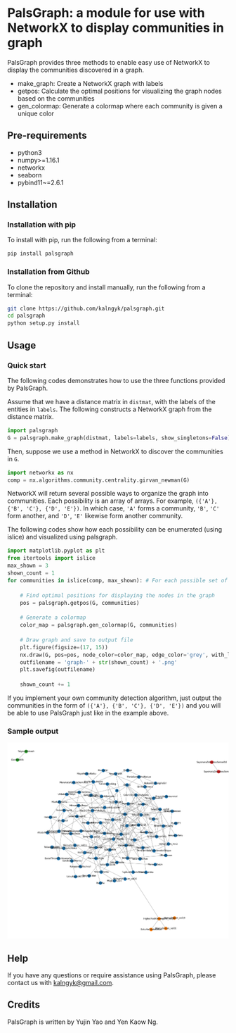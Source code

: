 # PalsGraph: a module for use with NetworkX to display communities in graph
PalsGraph provides three methods to enable easy use of NetworkX to display the communities discovered in a graph.

* make\_graph: Create a NetworkX graph with labels
* getpos: Calculate the optimal positions for visualizing the graph nodes based on the communities
* gen_colormap: Generate a colormap where each community is given a unique color


## Pre-requirements
* python3
* numpy>=1.16.1
* networkx
* seaborn
* pybind11~=2.6.1

## Installation

### Installation with pip
To install with pip, run the following from a terminal:
```Bash
pip install palsgraph
```

### Installation from Github
To clone the repository and install manually, run the following from a terminal:
```Bash
git clone https://github.com/kalngyk/palsgraph.git
cd palsgraph
python setup.py install
```

## Usage

### Quick start
The following codes demonstrates how to use the three functions provided by PalsGraph.

Assume that we have a distance matrix in `distmat`, with the labels of the entities in `labels`. 
The following constructs a NetworkX graph from the distance matrix.

```Python
import palsgraph
G = palsgraph.make_graph(distmat, labels=labels, show_singletons=False)
```
Then, suppose we use a method in NetworkX to discover the communities in `G`. 
```Python
import networkx as nx
comp = nx.algorithms.community.centrality.girvan_newman(G)
```
NetworkX will return several possible ways to organize the graph into communities. Each possibility is an array of arrays. For example, `({'A'}, {'B', 'C'}, {'D', 'E'})`. In which case, `'A'` forms a community, `'B'`, `'C'` form another, and `'D'`, `'E'` likewise form another community.

The following codes show how each possibility can be enumerated (using islice) and visualized using palsgraph.
```Python
import matplotlib.pyplot as plt
from itertools import islice
max_shown = 3
shown_count = 1
for communities in islice(comp, max_shown): # For each possible set of communities

    # Find optimal positions for displaying the nodes in the graph
    pos = palsgraph.getpos(G, communities)

    # Generate a colormap
    color_map = palsgraph.gen_colormap(G, communities)

    # Draw graph and save to output file
    plt.figure(figsize=(17, 15))
    nx.draw(G, pos=pos, node_color=color_map, edge_color='grey', with_labels=True)
    outfilename = 'graph-' + str(shown_count) + '.png'
    plt.savefig(outfilename)

    shown_count += 1
```

If you implement your own community detection algorithm, just output the communities in the form of `({'A'}, {'B', 'C'}, {'D', 'E'})` and you will be able to use PalsGraph just like in the example above.

### Sample output

![Sample Output Graph](./tests/graph-1.png)

## Help
If you have any questions or require assistance using PalsGraph, please contact us with kalngyk@gmail.com.

## Credits
PalsGraph is written by Yujin Yao and Yen Kaow Ng.
